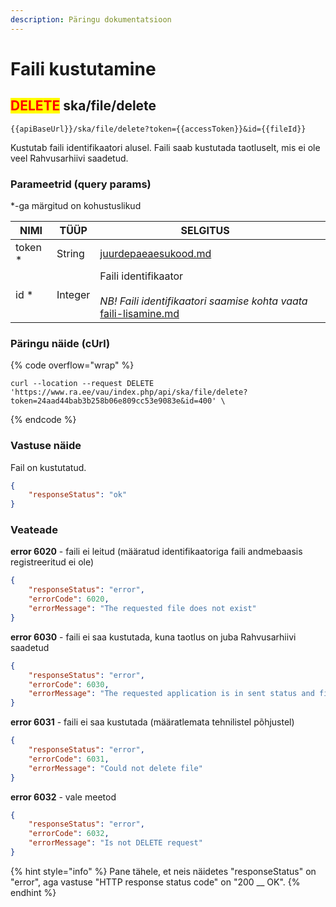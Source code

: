```yaml
---
description: Päringu dokumentatsioon
---
```


# Faili kustutamine

## <mark style="color:red;">DELETE</mark> ska/file/delete

```
{{apiBaseUrl}}/ska/file/delete?token={{accessToken}}&id={{fileId}}
```

Kustutab faili identifikaatori alusel. Faili saab kustutada taotluselt, mis ei ole veel Rahvusarhiivi saadetud.

### Parameetrid (query params)

\*-ga märgitud on kohustuslikud

<table><thead><tr><th>NIMI</th><th>TÜÜP</th><th>SELGITUS</th><th data-hidden></th></tr></thead><tbody><tr><td>token *</td><td>String</td><td><a data-mention href="../../juurdepaeaesukood.md">juurdepaeaesukood.md</a></td><td></td></tr><tr><td>id *</td><td>Integer</td><td>Faili identifikaator<br><br><em>NB! Faili identifikaatori saamise kohta vaata</em> <a data-mention href="faili-lisamine.md">faili-lisamine.md</a><em></em></td><td></td></tr></tbody></table>

### Päringu näide (cUrl)

{% code overflow="wrap" %}
```shell
curl --location --request DELETE 'https://www.ra.ee/vau/index.php/api/ska/file/delete?token=24aad44bab3b258b06e809cc53e9083e&id=400' \
```
{% endcode %}

### Vastuse näide

Fail on kustutatud.

```json
{
    "responseStatus": "ok"
}
```

### Veateade

**error 6020** - faili ei leitud (määratud identifikaatoriga faili andmebaasis registreeritud ei ole)

```json
{
    "responseStatus": "error",
    "errorCode": 6020,
    "errorMessage": "The requested file does not exist"
}
```

**error 6030** - faili ei saa kustutada, kuna taotlus on juba Rahvusarhiivi saadetud

```json
{
    "responseStatus": "error",
    "errorCode": 6030,
    "errorMessage": "The requested application is in sent status and file could not be uploaded"
}
```

**error 6031** - faili ei saa kustutada (määratlemata tehnilistel põhjustel)

```json
{
    "responseStatus": "error",
    "errorCode": 6031,
    "errorMessage": "Could not delete file"
}
```

**error 6032** - vale meetod

```json
{
    "responseStatus": "error",
    "errorCode": 6032,
    "errorMessage": "Is not DELETE request"
}
```

{% hint style="info" %}
Pane tähele, et neis näidetes "responseStatus" on "error", aga vastuse "HTTP response status code" on "200 __ OK".&#x20;
{% endhint %}
